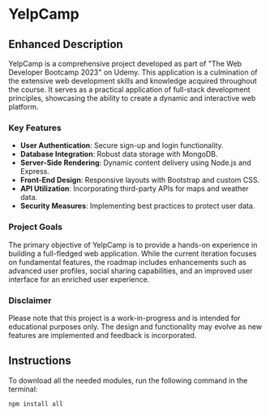 # YelpCamp

## Enhanced Description
YelpCamp is a comprehensive project developed as part of "The Web Developer Bootcamp 2023" on Udemy. This application is a culmination of the extensive web development skills and knowledge acquired throughout the course. It serves as a practical application of full-stack development principles, showcasing the ability to create a dynamic and interactive web platform.

### Key Features
- **User Authentication**: Secure sign-up and login functionality.
- **Database Integration**: Robust data storage with MongoDB.
- **Server-Side Rendering**: Dynamic content delivery using Node.js and Express.
- **Front-End Design**: Responsive layouts with Bootstrap and custom CSS.
- **API Utilization**: Incorporating third-party APIs for maps and weather data.
- **Security Measures**: Implementing best practices to protect user data.

### Project Goals
The primary objective of YelpCamp is to provide a hands-on experience in building a full-fledged web application. While the current iteration focuses on fundamental features, the roadmap includes enhancements such as advanced user profiles, social sharing capabilities, and an improved user interface for an enriched user experience.

### Disclaimer
Please note that this project is a work-in-progress and is intended for educational purposes only. The design and functionality may evolve as new features are implemented and feedback is incorporated.


## Instructions
To download all the needed modules, run the following command in the terminal:

```bash
npm install all
